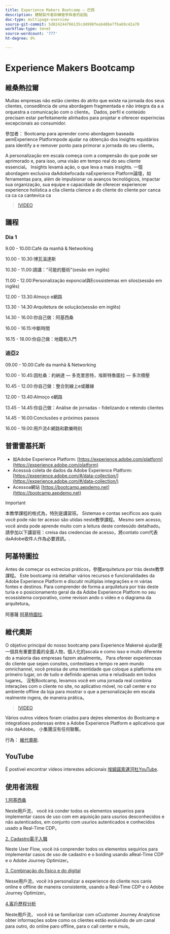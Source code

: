 ```yaml
---
title: Experience Makers Bootcamp — 巴西
description: 體驗製作者訓練營參與者的起點
doc-type: multipage-overview
source-git-commit: 5d824244766135cd4998feab48be7f6a69c42a70
workflow-type: tm+mt
source-wordcount: '777'
ht-degree: 0%

---
```


# Experience Makers Bootcamp

## 維桑熱拉爾

Muitas empresas não estão cientes do atrito que existe na jornada dos seus clientes, consedência de uma abordagem fragmentada e não integra da a a orquestra a comunicação com o cliente。 Dados, perfil e conteúdo precisam estar perfeitamente alinhados para projetar e oferecer experincias excepcionais ao consumidor.

參加者： Bootcamp para aprender como abordagem baseada aemExperience Platformpode ajudar na obtenção dos insights equidários para identify a e remover ponto para primorar a jornada do seu cliente。

A personalização em escala começa com a compensão do que pode ser aprimorado e, para isso, uma visão em tempo real do seu cliente essencial。 Insights levamà ação, o que leva a mais insights. 一個abordagem exclusiva daAdobefocada naExperience Platform論壇，如ferramentas para, além de impulsionar os avanços tecnológicos, impactar sua organização, sua equipe e capacidade de oferecer experiencer experience holística a clia clienta clience a do cliente do cliente por canca ca ca ca cantevica ca

>[!VIDEO](https://video.tv.adobe.com/v/344962?quality=12&enable=on)

## 議程

### Dia 1

9.00 - 10.00:Café da manhã &amp; Networking

10.00 - 10.30:博瓦溫達&#x200B;斯

10.30 - 11.00:請講：&quot;可能的藝術&quot;(sesão em inglês)&#x200B;

11.00 - 12.00:Personalização exponcial與Ecossistemas em silos(sessão em inglês)&#x200B;

12.00 - 13.30:Almoço e網路&#x200B;

13.30 - 14.30:Arquitetura de solução(sessão em inglês)&#x200B;

14.30 - 16.00:你自己做：阿基西桑&#x200B;

16.00 - 16.15:中斷時間

16.15 - 18.00:你自己做：地籍和入&#x200B;門


### 迪亞2

09.00 - 10.00:Café da manhã &amp; Networking

10.00 - 10.45:因杜桑：約納達 — 多克里恩特，埃斯特魯圖拉 — 多次積壓

10.45 - 12.00:你自己做：整合到線上e或離線

12.00 - 13.40:Almoço e網路&#x200B;

13.45 - 14.45:你自己做：Análise de jornadas - fidelizando e retendo clientes

14.45 - 16.00:Conclusões e próximos passos

16.00 - 19.00:用戶流4:網路和歡樂時刻


## 普雷雷基托斯

- 如Adobe Experience Platform: [https://experience.adobe.com/platform](https://experience.adobe.com/platform)
- Acessoà coleta de dados da Adobe Experience Platform: [https://experience.adobe.com/#/data-collection/](https://experience.adobe.com/#/data-collection/)
- Acessoa網站 [https://bootcamp.aepdemo.net](https://bootcamp.aepdemo.net)

>[!IMPORTANT]
>
>本教學課程的格式為，特別是講習班。 Sistemas e contas secíficos aos quais você pode não ter acesso são utidas neste教學課程。 Mesmo sem acesso, você ainda pode aprende muito com a leitura deste contesúdo detalhado。 請參加以下講習班：creisa das credencias de acesso，將contato com代表daAdobe收件人作為必要資訊。.

## 阿基特圖拉

Antes de começar os extrecios práticos，參閱arquitetura por trás deste教學課程。 Este bootcamp irá detalhar vários recursos e funcionalidades da Adobe Experience Platform e discutir múltiplas integrações e m várias fontes e destinos. Para comprender de forma a arquitetura por trás deste turia e o posicionamento geral da da Adobe Experience Platform no seu ecossistema corporativo, come revison ando o vídeo e o diagrama da arquitetura。

阿塞薩 [阿基特圖拉](https://experienceleague.adobe.com/docs/platform-learn/comprehensive-technical-tutorial-v22/architecture.html?lang=pt-BR).

## 維代奧斯

O objetivo principal do nosso bootcamp para Experience Makersé ajudar是一個具有重要意義的全面人物，個人化的ascala e como isso e muito diferente do a maioria das empresas fazem atualmente。 Para ofereer experienceas do cliente que sejam consites, contextiaes e tempo re aem mundo omnichannel, você presisa de uma mentidade que coloque a platforma em primeiro lugar, on de tudo e definido apenas uma e reludisado em todos lugares。 沒有Bootcamp, levamos você em uma jornada real combina interações com o cliente no site, no aplicativo móvel, no call center e no ambiente offline da loja para mostrar o que a personalização em escala realmente ingera, de maneira prática。

>[!VIDEO](https://video.tv.adobe.com/v/345446?quality=12&enable=on)

Vários outros vídeos foram criados para dejres elementos do Bootcamp e integratioes poderosas entre a Adobe Experience Platform e aplicativos que não daAdobe。 小集團沒有任何聯繫。

行為： [維代奧斯](https://experienceleague.adobe.com/docs/platform-learn/comprehensive-technical-tutorial-v22/videos.html?lang=pt-BR).

## YouTube

É postível encontrar vídeos interestes adicionais [埃姆諾索運河杜YouTube](https://www.youtube.com/channel/UCUKG2dkZ9pYuZUPebQ21jUw).

## 使用者流程

[1.阿基西桑](./uc/uc1/uc1.md)

Neste用戶流， você irá conder todos os elementos sequerios para implementar casos de uso com em aquisição para usurios desconhecidos e não autenticados, em conjunto com usurios autenticados e conhecidos usado a Real-Time CDP。

[2. Cadastro電子入職](./uc/uc2/uc2.md)

Neste User Flow, você irá conprender todos os elementos sequirios para implementar casos de uso de cadastro e o boiding usando aReal-Time CDP e o Adobe Journey Optimizer。

[3. Combinação do físico e do digital ](./uc/uc3/uc3.md)

Nesse用戶流，você irá personalizar a experience do cliente nos canis online e offline de maneira consistente, usando a Real-Time CDP e o Adobe Journey Optimizer。

[4.客戶歷程分析](./uc/uc4/uc4.md)

Neste用戶流， você irá se familiarizar com oCustomer Journey Analyticse obter informações sobre como os clientes estão evoluindo de um canal para outro, do online paro offline, para o call center e muis。
